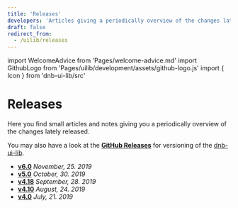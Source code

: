 ```yaml
---
title: 'Releases'
developers: 'Articles giving a periodically overview of the changes lately released.'
draft: false
redirect_from:
  - /uilib/releases
---
```


import WelcomeAdvice from 'Pages/welcome-advice.md'
import GithubLogo from 'Pages/uilib/development/assets/github-logo.js'
import { Icon } from 'dnb-ui-lib/src'

# Releases

Here you find small articles and notes giving you a periodically overview of the changes lately released.

You may also have a look at the [<Icon icon={GithubLogo} size="default" /> **GitHub Releases**](https://github.com/dnbexperience/eufemia/releases) for versioning of the [dnb-ui-lib](/uilib/).

- [**v6.0**](/uilib/about-the-lib/releases/v6-info) _November, 25. 2019_
- [**v5.0**](/uilib/about-the-lib/releases/v5-info) _October, 30. 2019_
- [**v4.18**](/uilib/about-the-lib/releases/v4.18-info) _September, 28. 2019_
- [**v4.10**](/uilib/about-the-lib/releases/v4.10-info) _August, 24. 2019_
- [**v4.0**](/uilib/about-the-lib/releases/v4-info) _July, 21. 2019_

<WelcomeAdvice />
